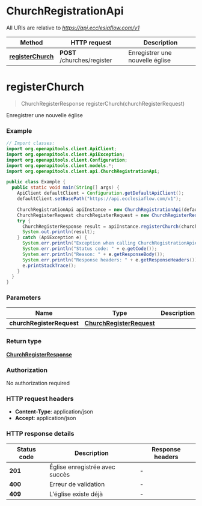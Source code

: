 # ChurchRegistrationApi

All URIs are relative to *https://api.ecclesiaflow.com/v1*

| Method | HTTP request | Description |
|------------- | ------------- | -------------|
| [**registerChurch**](ChurchRegistrationApi.md#registerChurch) | **POST** /churches/register | Enregistrer une nouvelle église |


<a id="registerChurch"></a>
# **registerChurch**
> ChurchRegisterResponse registerChurch(churchRegisterRequest)

Enregistrer une nouvelle église

### Example
```java
// Import classes:
import org.openapitools.client.ApiClient;
import org.openapitools.client.ApiException;
import org.openapitools.client.Configuration;
import org.openapitools.client.models.*;
import org.openapitools.client.api.ChurchRegistrationApi;

public class Example {
  public static void main(String[] args) {
    ApiClient defaultClient = Configuration.getDefaultApiClient();
    defaultClient.setBasePath("https://api.ecclesiaflow.com/v1");

    ChurchRegistrationApi apiInstance = new ChurchRegistrationApi(defaultClient);
    ChurchRegisterRequest churchRegisterRequest = new ChurchRegisterRequest(); // ChurchRegisterRequest | 
    try {
      ChurchRegisterResponse result = apiInstance.registerChurch(churchRegisterRequest);
      System.out.println(result);
    } catch (ApiException e) {
      System.err.println("Exception when calling ChurchRegistrationApi#registerChurch");
      System.err.println("Status code: " + e.getCode());
      System.err.println("Reason: " + e.getResponseBody());
      System.err.println("Response headers: " + e.getResponseHeaders());
      e.printStackTrace();
    }
  }
}
```

### Parameters

| Name | Type | Description  | Notes |
|------------- | ------------- | ------------- | -------------|
| **churchRegisterRequest** | [**ChurchRegisterRequest**](ChurchRegisterRequest.md)|  | |

### Return type

[**ChurchRegisterResponse**](ChurchRegisterResponse.md)

### Authorization

No authorization required

### HTTP request headers

 - **Content-Type**: application/json
 - **Accept**: application/json

### HTTP response details
| Status code | Description | Response headers |
|-------------|-------------|------------------|
| **201** | Église enregistrée avec succès |  -  |
| **400** | Erreur de validation |  -  |
| **409** | L&#39;église existe déjà |  -  |

